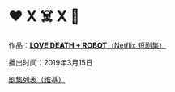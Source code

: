 <h1>❤️ X ☠️ X 🤖️</h1>

作品：[**LOVE DEATH + ROBOT**（Netflix 短剧集）](https://www.netflix.com/title/80174608)

播出时间：2019年3月15日

[剧集列表（维基）](https://zh.wikipedia.org/wiki/愛x死x機器人)

